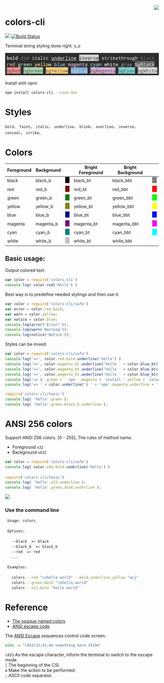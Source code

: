 <img align="right" height="150" src="./img/colors-cli.png">

# colors-cli


[![](https://jaywcjlove.github.io/sb/ico/npm.svg)](https://www.npmjs.com/package/colors-cli) [![Build Status](https://travis-ci.org/jaywcjlove/colors-cli.svg?branch=master)](https://travis-ci.org/jaywcjlove/colors-cli)

Terminal string styling done right.  ಠ_ಠ 

<img src="img/screenshot.png">

Install with npm:

```bash
npm install colors-cli --save-dev
```

# Styles

`bold`、 `faint`、 `italic`、 `underline`、 `blink`、 `overline`、 `inverse`、 `conceal`、 `strike`、

# Colors

<table>
  <thead><th>Foreground</th><th>Background</th><th></th><th>Bright Foreground</th><th>Bright Background</th><th></th></thead>
  <tbody>
    <tr>
      <td>black</td>
      <td>black_b</td>
      <td><img src="https://raw.githubusercontent.com/jaywcjlove/colors-cli/HEAD/img/black.png?sanitize=true" width="20" height="20" /></td>
      <td>black_bt</td>
      <td>black_bbt</td>
      <td><img src="https://raw.githubusercontent.com/jaywcjlove/colors-cli/HEAD/img/black_bright.png?sanitize=true" width="20" height="20" /></td>
    </tr>
    <tr>
      <td>red</td>
      <td>red_b</td>
      <td><img src="https://raw.githubusercontent.com/jaywcjlove/colors-cli/HEAD/img/red.png?sanitize=true" width="20" height="20" /></td>
      <td>red_bt</td>
      <td>red_bbt</td>
      <td><img src="https://raw.githubusercontent.com/jaywcjlove/colors-cli/HEAD/img/red_bright.png?sanitize=true" width="20" height="20" /></td>
    </tr>
    <tr>
      <td>green</td>
      <td>green_b</td>
      <td><img src="https://raw.githubusercontent.com/jaywcjlove/colors-cli/HEAD/img/green.png?sanitize=true" width="20" height="20" /></td>
      <td>green_bt</td>
      <td>green_bbt</td>
      <td><img src="https://raw.githubusercontent.com/jaywcjlove/colors-cli/HEAD/img/green_bright.png?sanitize=true" width="20" height="20" /></td>
    </tr>
    <tr>
      <td>yellow</td>
      <td>yellow_b</td>
      <td><img src="https://raw.githubusercontent.com/jaywcjlove/colors-cli/HEAD/img/yellow.png?sanitize=true" width="20" height="20" /></td>
      <td>yellow_bt</td>
      <td>yellow_bbt</td>
      <td><img src="https://raw.githubusercontent.com/jaywcjlove/colors-cli/HEAD/img/yellow_bright.png?sanitize=true" width="20" height="20" /></td>
    </tr>
    <tr>
      <td>blue</td>
      <td>blue_b</td>
      <td><img src="https://raw.githubusercontent.com/jaywcjlove/colors-cli/HEAD/img/blue.png?sanitize=true" width="20" height="20" /></td>
      <td>blue_bt</td>
      <td>blue_bbt</td>
      <td><img src="https://raw.githubusercontent.com/jaywcjlove/colors-cli/HEAD/img/blue_bright.png?sanitize=true" width="20" height="20" /></td>
    </tr>
    <tr>
      <td>magenta</td>
      <td>magenta_b</td>
      <td><img src="https://raw.githubusercontent.com/jaywcjlove/colors-cli/HEAD/img/magenta.png?sanitize=true" width="20" height="20" /></td>
      <td>magenta_bt</td>
      <td>magenta_bbt</td>
      <td><img src="https://raw.githubusercontent.com/jaywcjlove/colors-cli/HEAD/img/magenta_bright.png?sanitize=true" width="20" height="20" /></td>
    </tr>
    <tr>
      <td>cyan</td>
      <td>cyan_b</td>
      <td><img src="https://raw.githubusercontent.com/jaywcjlove/colors-cli/HEAD/img/cyan.png?sanitize=true" width="20" height="20" /></td>
      <td>cyan_bt</td>
      <td>cyan_bbt</td>
      <td><img src="https://raw.githubusercontent.com/jaywcjlove/colors-cli/HEAD/img/cyan_bright.png?sanitize=true" width="20" height="20" /></td>
    </tr>
    <tr>
      <td>white</td>
      <td>white_b</td>
      <td><img src="https://raw.githubusercontent.com/jaywcjlove/colors-cli/HEAD/img/white.png?sanitize=true" width="20" height="20" /></td>
      <td>white_bt</td>
      <td>white_bbt</td>
      <td><img src="https://raw.githubusercontent.com/jaywcjlove/colors-cli/HEAD/img/white_bright.png?sanitize=true" width="20" height="20" /></td>
    </tr>
  </tbody>
</table>

## Basic usage:

Output colored text:

```js
var color = require('colors-cli')
console.log( color.red('hello') )
```

Best way is to predefine needed stylings and then use it:

```js
var color = require('colors-cli/safe')
var error = color.red.bold;
var warn = color.yellow;
var notice = color.blue;
console.log(error('Error!'));
console.log(warn('Warning'));
console.log(notice('Notice'));
```

Styles can be mixed:

```js
var color = require('colors-cli/safe')
console.log('=>', color.red.bold.underline('hello') )
console.log('=>', color.magenta_bt.underline('hello ' + color.blue_bt('wo' + color.yellow_bt.magenta_bbt('r') + 'ld') + ' !!!!'));
console.log('=>', color.magenta_bt.underline('hello ' + color.blue_bt('wo' + color.yellow_bt.magenta_bbt('r'))));
console.log('=>', color.magenta_bt.underline('hello ' + color.blue_bt('world') + ' !!!!' + color.yellow('kenny') + ' wong' ));
console.log('=> $'.green + ' npm '.magenta + 'install '.yellow + 'colors-cli'.cyan + ' --save-dev');
console.log('=> ' + color.underline('$ ' + 'npm'.magenta.underline + ' install'.yellow.underline + ' colors-cli --save-dev'));
```


```js
require('colors-cli/toxic')
console.log( 'hello'.green );
console.log( 'hello'.green.black_b.underline );
```

# ANSI 256 colors

Support ANSI 256 colors. [0 - 255], The rules of method name. 

 - Foreground `x32` 
 - Background `xb32`

```js
var color = require('colors-cli/safe')
console.log( color.x45.bold.underline('hello') )

require('colors-cli/toxic')
console.log( 'hello'.x23.underline );
console.log( 'hello'.green.xb34.underline );
```

<img src="./img/256_color.png" width="450">

### Use the command line

```bash
 Usage: colors

 Options:

   --black  => black
   --black_b  => black_b
   --red  => red
   ...

 Examples:

   colors --red "\nhello world" --bold,underline,yellow "wcj"
   colors --green,bold "\nhello world"
   colors --x12,bold "hello world"
```


# Reference

- [The opaque named colors](https://drafts.csswg.org/css-color/#named-colors)
- [ANSI escape code](https://en.wikipedia.org/wiki/ANSI_escape_code)


The [ANSI Escape](https://en.wikipedia.org/wiki/ANSI_escape_code) sequences control code screen.

```bash
echo -e "\033[31;41;4m something here 33[0m"
```

`\033` As the escape character, inform the terminal to switch to the escape mode.  
`[` The beginning of the CSI.  
`m` Make the action to be performed.  
`;` ASCII code separator.  

